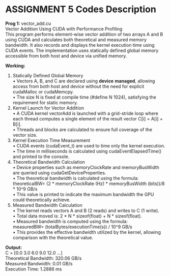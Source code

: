 # ASSIGNMENT 5 Codes Description  

**Prog 1:** vector_add.cu  
Vector Addition Using CUDA with Performance Profiling    
This program performs element-wise vector addition of two arrays A and B using CUDA and calculates both theoretical and measured memory bandwidth. It also records and displays the kernel execution time using CUDA events. The implementation uses statically defined global memory accessible from both host and device via unified memory.   

**Working:**   
1. Statically Defined Global Memory  
• Vectors A, B, and C are declared using __device__ __managed__, allowing access from both host and device without the need for explicit cudaMalloc or cudaMemcpy.  
• The size N is fixed at compile time (#define N 1024), satisfying the requirement for static memory.  
2. Kernel Launch for Vector Addition  
• A CUDA kernel vectorAdd is launched with a grid-stride loop where each thread computes a single element of the result vector C[i] = A[i] + B[i].  
• Threads and blocks are calculated to ensure full coverage of the vector size.  
3. Kernel Execution Time Measurement  
• CUDA events (cudaEvent_t) are used to time only the kernel execution.  
• The time in milliseconds is calculated using cudaEventElapsedTime() and printed to the console.  
4. Theoretical Bandwidth Calculation  
• Device properties such as memoryClockRate and memoryBusWidth are queried using cudaGetDeviceProperties.  
• The theoretical bandwidth is calculated using the formula:  
theoreticalBW= (2 * memoryClockRate (Hz) * memoryBusWidth (bits))/8 * 10^9  GB/s  
• This value is printed to indicate the maximum bandwidth the GPU could theoretically achieve.  
5. Measured Bandwidth Calculation  
• The kernel reads vectors A and B (2 reads) and writes to C (1 write).  
• Total data moved is: 2 * N * sizeof(float) + N * sizeof(float).  
• Measured bandwidth is computed using the formula:  
measuredBW= (totalBytes/executionTime(s)) / 10^9 GB/s  
• This provides the effective bandwidth utilized by the kernel, allowing comparison with the theoretical value.  

**Output:**  
C = [0.0 3.0 6.0 9.0 12.0 ...]    
Theoretical Bandwidth: 320.06 GB/s  
Measured Bandwidth: 0.01 GB/s   
Execution Time: 1.2886 ms  
